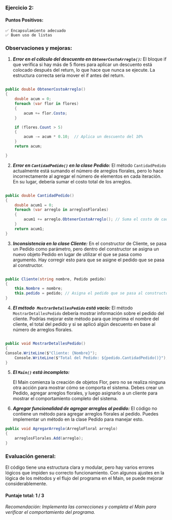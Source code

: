 ### Ejercicio 2:

#### Puntos Positivos:

    ✅ Encapsulamiento adecuado
    ✅ Buen uso de listas

### Observaciones y mejoras:

1. **_Error en el cálculo del descuento en `ObtenerCostoArreglo()`:_**
   El bloque if que verifica si hay más de 5 flores para aplicar un descuento está colocado después del return, lo que hace que nunca se ejecute. La estructura correcta sería mover el if antes del return.

```csharp

public double ObtenerCostoArreglo()
{
    double acum = 0;
    foreach (var flor in flores)
    {
        acum += flor.Costo;
    }

    if (flores.Count > 5)
    {
        acum -= acum * 0.10;  // Aplica un descuento del 10%
    }
    return acum;

}
```

2. **_Error en `CantidadPedido()` en la clase Pedido:_**
   El método `CantidadPedido` actualmente está sumando el número de arreglos florales, pero lo hace incorrectamente al agregar el número de elementos en cada iteración. En su lugar, debería sumar el costo total de los arreglos.

```csharp

public double CantidadPedido()
{
    double acum1 = 0;
    foreach (var arreglo in arreglosFlorales)
    {
        acum1 += arreglo.ObtenerCostoArreglo(); // Suma el costo de cada arreglo floral
    }
    return acum1;
}
```

3. **_Inconsistencia en la clase Cliente:_**
   En el constructor de Cliente, se pasa un Pedido como parámetro, pero dentro del constructor se asigna un nuevo objeto Pedido en lugar de utilizar el que se pasa como argumento. Hay corregir esto para que se asigne el pedido que se pasa al constructor.

```csharp

public Cliente(string nombre, Pedido pedido)
{
    this.Nombre = nombre;
    this.pedido = pedido; // Asigna el pedido que se pasa al constructor
}
```

4. **_El método` MostrarDetallesPedido` está vacío:_**
   El método `MostrarDetallesPedido` debería mostrar información sobre el pedido del cliente. Podrías mejorar este método para que imprima el nombre del cliente, el total del pedido y si se aplicó algún descuento en base al número de arreglos florales.

```csharp

public void MostrarDetallesPedido()
{
Console.WriteLine($"Cliente: {Nombre}");
    Console.WriteLine($"Total del Pedido: ${pedido.CantidadPedido()}");
}
```

5. **_El `Main()` está incompleto:_**

   El Main comienza la creación de objetos Flor, pero no se realiza ninguna otra acción para mostrar cómo se comporta el sistema. Debes crear un Pedido, agregar arreglos florales, y luego asignarlo a un cliente para mostrar el comportamiento completo del sistema.

6. **_Agregar funcionalidad de agregar arreglos al pedido:_**
   El código no contiene un método para agregar arreglos florales al pedido. Puedes implementar un método en la clase Pedido para manejar esto.

```csharp
public void AgregarArreglo(ArregloFloral arreglo)
{
    arreglosFlorales.Add(arreglo);
}
```

### Evaluación general:

El código tiene una estructura clara y modular, pero hay varios errores lógicos que impiden su correcto funcionamiento. Con algunos ajustes en la lógica de los métodos y el flujo del programa en el Main, se puede mejorar considerablemente.

#### Puntaje total: **1 / 3**

_Recomendación: Implementa las correcciones y completa el Main para verificar el comportamiento del programa._
